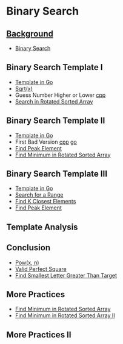 # Binary Search

## [Background](https://leetcode.com/explore/learn/card/binary-search/138/background/971/)

* [Binary Search](bs/search.go)

## Binary Search Template I

* [Template in Go](bs/tmpl1/search.go)
* [Sqrt(x)](bs/tmpl1/sqrt.go)
* Guess Number Higher or Lower [cpp](bs/tmpl1/cpp/guess.cc)
* [Search in Rotated Sorted Array](bs/tmpl1/rotate.go)

## Binary Search Template II

* [Template in Go](bs/tmpl2/search.go)
* First Bad Version [cpp](bs/tmpl2/cpp/version.cc) [go](bs/tmpl2/version.go)
* [Find Peak Element](bs/tmpl2/peak.go)
* [Find Minimum in Rotated Sorted Array](bs/tmpl2/rotate.go)

## Binary Search Template III

* [Template in Go](bs/tmpl3/search.go)
* [Search for a Range](bs/tmpl3/range.go)
* [Find K Closest Elements](bs/tmpl3/closest.go)
* [Find Peak Element](bs/tmpl3/peak.go)

## Template Analysis

## Conclusion

* [Pow(x, n)](bs/con/pow.go)
* [Valid Perfect Square](bs/con/vsqrt.go)
* [Find Smallest Letter Greater Than Target](bs/con/letter.go)

## More Practices

* [Find Minimum in Rotated Sorted Array](bs/prac/rotate.go)
* [Find Minimum in Rotated Sorted Array II](bs/prac/rotate.go)

## More Practices II
